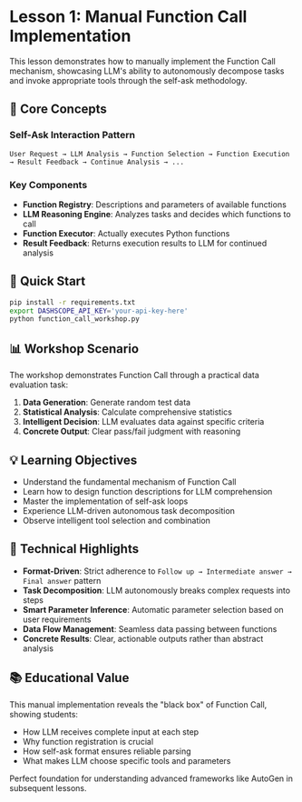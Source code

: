 # Lesson 1: Manual Function Call Implementation

This lesson demonstrates how to manually implement the Function Call mechanism, showcasing LLM's ability to autonomously decompose tasks and invoke appropriate tools through the self-ask methodology.

## 🎯 Core Concepts

### Self-Ask Interaction Pattern
```
User Request → LLM Analysis → Function Selection → Function Execution → Result Feedback → Continue Analysis → ...
```

### Key Components
- **Function Registry**: Descriptions and parameters of available functions
- **LLM Reasoning Engine**: Analyzes tasks and decides which functions to call
- **Function Executor**: Actually executes Python functions
- **Result Feedback**: Returns execution results to LLM for continued analysis

## 🚀 Quick Start

```bash
pip install -r requirements.txt
export DASHSCOPE_API_KEY='your-api-key-here'
python function_call_workshop.py
```

## 📊 Workshop Scenario

The workshop demonstrates Function Call through a practical data evaluation task:

1. **Data Generation**: Generate random test data
2. **Statistical Analysis**: Calculate comprehensive statistics 
3. **Intelligent Decision**: LLM evaluates data against specific criteria
4. **Concrete Output**: Clear pass/fail judgment with reasoning

## 💡 Learning Objectives

- Understand the fundamental mechanism of Function Call
- Learn how to design function descriptions for LLM comprehension
- Master the implementation of self-ask loops
- Experience LLM-driven autonomous task decomposition
- Observe intelligent tool selection and combination

## 🔧 Technical Highlights

- **Format-Driven**: Strict adherence to `Follow up → Intermediate answer → Final answer` pattern
- **Task Decomposition**: LLM autonomously breaks complex requests into steps
- **Smart Parameter Inference**: Automatic parameter selection based on user requirements
- **Data Flow Management**: Seamless data passing between functions
- **Concrete Results**: Clear, actionable outputs rather than abstract analysis

## 📚 Educational Value

This manual implementation reveals the "black box" of Function Call, showing students:
- How LLM receives complete input at each step
- Why function registration is crucial
- How self-ask format ensures reliable parsing
- What makes LLM choose specific tools and parameters

Perfect foundation for understanding advanced frameworks like AutoGen in subsequent lessons.
